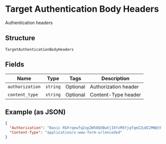 
# Target Authentication Body Headers

Authentication headers

## Structure

`TargetAuthenticationBodyHeaders`

## Fields

| Name | Type | Tags | Description |
|  --- | --- | --- | --- |
| `authorization` | `string` | Optional | Authorization header |
| `content_type` | `string` | Optional | Content-Type header |

## Example (as JSON)

```json
{
  "Authorization": "Basic RGFrqewfq2xpZW50QXBwVjI6YzM5YjqfqmI2LWI2MWQtNDRlZTQ5MmM1YTRk",
  "Content-Type": "application/x-www-form-urlencoded"
}
```


